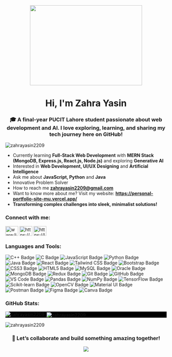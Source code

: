 <div id="header" align="center">
  <img src="https://media4.giphy.com/media/v1.Y2lkPTc5MGI3NjExM3Ywc3VocW1rNjlvY3lyZDhmZHlrcW53ZXZ1cnNlMTV5b2FpNnJzcCZlcD12MV9pbnRlcm5hbF9naWZfYnlfaWQmY3Q9Zw/6ib6KPmkeAjDTxMxij/giphy.gif" width="350" height="250"/>
</div>


<h1 align="center">Hi, I'm Zahra Yasin</h1>
<h3 align="center">🎓 A final-year PUCIT Lahore student passionate about web development and AI. I love exploring, learning, and sharing my tech journey here on GitHub!
</h3>

<p align="left"> <img src="https://komarev.com/ghpvc/?username=zahrayasin2209&label=Profile%20views&color=0e75b6&style=flat" alt="zahrayasin2209" /> </p>

- Currently learning **Full-Stack Web Development** with **MERN Stack (MongoDB, Express.js, React.js, Node.js)** and exploring **Generative AI**
- Interested in **Web Development, UI/UX Designing** and **Artificial Intelligence**
- Ask me about **JavaScript, Python** and **Java**
- Innovative Problem Solver
- How to reach me **zahrayasin2209@gmail.com**
- Want to know more about me? Visit my website: **https://personal-portfolio-site-mu.vercel.app/**
- **Transforming complex challenges into sleek, minimalist solutions!**

<h3 align="left">Connect with me:</h3>
<p align="left">
<a href="https://www.linkedin.com/in/zahra-yasin-18b3a6246/" target="blank"><img align="center" src="https://raw.githubusercontent.com/rahuldkjain/github-profile-readme-generator/master/src/images/icons/Social/linked-in-alt.svg" alt="www.linkedin.com/in/zahra-yasin-18b3a6246" height="30" width="40" /></a>
<a href="https://www.hackerrank.com/profile/zahrayasin2209" target="blank"><img align="center" src="https://raw.githubusercontent.com/rahuldkjain/github-profile-readme-generator/master/src/images/icons/Social/hackerrank.svg" alt="https://www.hackerrank.com/profile/zahrayasin2209" height="30" width="40" /></a>
<a href="https://leetcode.com/u/zahra_yasin/" target="blank"><img align="center" src="https://raw.githubusercontent.com/rahuldkjain/github-profile-readme-generator/master/src/images/icons/Social/leet-code.svg" alt="https://leetcode.com/u/zahra_yasin/" height="30" width="40" /></a>
</p>

<h3 align="left">Languages and Tools:</h3>
<div id="tools">
  <img src="https://img.shields.io/badge/C++-00599C?style=for-the-badge&logo=cplusplus&logoColor=white" alt="C++ Badge"/>
  <img src="https://img.shields.io/badge/C-00599C?style=for-the-badge&logo=c&logoColor=white" alt="C Badge"/>
  <img src="https://img.shields.io/badge/JavaScript-F7DF1E?style=for-the-badge&logo=javascript&logoColor=black" alt="JavaScript Badge"/>
  <img src="https://img.shields.io/badge/Python-3776AB?style=for-the-badge&logo=python&logoColor=white" alt="Python Badge"/>
  <img src="https://img.shields.io/badge/Java-007396?style=for-the-badge&logo=java&logoColor=white" alt="Java Badge"/>
  <img src="https://img.shields.io/badge/React-61DAFB?style=for-the-badge&logo=react&logoColor=black" alt="React Badge"/>
  <img src="https://img.shields.io/badge/Tailwind_CSS-38B2AC?style=for-the-badge&logo=tailwind-css&logoColor=white" alt="Tailwind CSS Badge"/>
  <img src="https://img.shields.io/badge/Bootstrap-563D7C?style=for-the-badge&logo=bootstrap&logoColor=white" alt="Bootstrap Badge"/>
  <img src="https://img.shields.io/badge/CSS3-1572B6?style=for-the-badge&logo=css3&logoColor=white" alt="CSS3 Badge"/>
  <img src="https://img.shields.io/badge/HTML5-E34F26?style=for-the-badge&logo=html5&logoColor=white" alt="HTML5 Badge"/>
  <img src="https://img.shields.io/badge/MySQL-4479A1?style=for-the-badge&logo=mysql&logoColor=white" alt="MySQL Badge"/>
  <img src="https://img.shields.io/badge/Oracle-F80000?style=for-the-badge&logo=oracle&logoColor=white" alt="Oracle Badge"/>
  <img src="https://img.shields.io/badge/MongoDB-47A248?style=for-the-badge&logo=mongodb&logoColor=white" alt="MongoDB Badge"/>
  <img src="https://img.shields.io/badge/Redux-764ABC?style=for-the-badge&logo=redux&logoColor=white" alt="Redux Badge"/>
  <img src="https://img.shields.io/badge/Git-F05032?style=for-the-badge&logo=git&logoColor=white" alt="Git Badge"/>
  <img src="https://img.shields.io/badge/GitHub-181717?style=for-the-badge&logo=github&logoColor=white" alt="GitHub Badge"/>
  <img src="https://img.shields.io/badge/VS%20Code-007ACC?style=for-the-badge&logo=visual-studio-code&logoColor=white" alt="VS Code Badge"/>
  <img src="https://img.shields.io/badge/Pandas-150458?style=for-the-badge&logo=pandas&logoColor=white" alt="Pandas Badge"/>
<img src="https://img.shields.io/badge/NumPy-013243?style=for-the-badge&logo=numpy&logoColor=white" alt="NumPy Badge"/>
<img src="https://img.shields.io/badge/TensorFlow-FF6F00?style=for-the-badge&logo=tensorflow&logoColor=white" alt="TensorFlow Badge"/>
<img src="https://img.shields.io/badge/Scikit--learn-F7931E?style=for-the-badge&logo=scikitlearn&logoColor=white" alt="Scikit-learn Badge"/>
<img src="https://img.shields.io/badge/OpenCV-5C3EE8?style=for-the-badge&logo=opencv&logoColor=white" alt="OpenCV Badge"/>
  <img src="https://img.shields.io/badge/Material--UI-0081CB?style=for-the-badge&logo=material-ui&logoColor=white" alt="Material UI Badge"/>
  <img src="https://img.shields.io/badge/Postman-FF6C37?style=for-the-badge&logo=postman&logoColor=white" alt="Postman Badge"/>
  <img src="https://img.shields.io/badge/Figma-F24E1E?style=for-the-badge&logo=figma&logoColor=white" alt="Figma Badge"/>
  <img src="https://img.shields.io/badge/Canva-00C4CC?style=for-the-badge&logo=canva&logoColor=white" alt="Canva Badge"/>
</div>


<h3 align="left">GitHub Stats:</h3>

<p style="background-color:#000;"><img align="left" src="https://github-readme-stats.vercel.app/api/top-langs?username=zahrayasin2209&show_icons=true&locale=en&layout=compact" alt="zahrayasin2209" /></p>

<p style="background-color:#000;">&nbsp;<img align="center" src="https://github-readme-stats.vercel.app/api?username=zahrayasin2209&show_icons=true&locale=en" alt="zahrayasin2209" /></p>

<p><img align="center" src="https://github-readme-streak-stats.herokuapp.com/?user=zahrayasin2209&" alt="zahrayasin2209" /></p>

<h3 align="center">🚀 Let’s collaborate and build something amazing together!</h3>
<p align="center">
  <img src="https://readme-typing-svg.herokuapp.com?font=Fira+Code&size=24&duration=4000&pause=1000&color=F70000&center=true&width=600&lines=Open+to+projects,+internships,+and+freelance+opportunities.;Let's+create+impactful+tech+together!;Code.+Design.+Innovate.">
</p>
